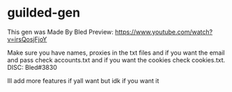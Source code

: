 # guilded-gen
This gen was Made By Bled
Preview: https://www.youtube.com/watch?v=irsQosjFjoY

Make sure you have names, proxies in the txt files and if you want the email and pass check accounts.txt and if you want the cookies check cookies.txt.
DISC: Bled#3830

Ill add more features if yall want but idk if you want it
